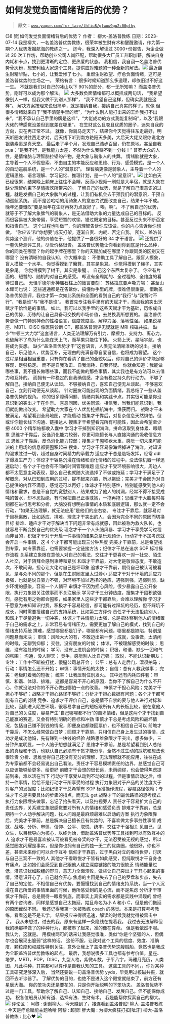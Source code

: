 # 如何发觉负面情绪背后的优势？

> 原文：[`www.yuque.com/for_lazy/thfiu8/gfwow9gu2c00pfhy`](https://www.yuque.com/for_lazy/thfiu8/gfwow9gu2c00pfhy)

<ne-h2 id="2fa38edb" data-lake-id="2fa38edb"><ne-heading-ext><ne-heading-anchor></ne-heading-anchor><ne-heading-fold></ne-heading-fold></ne-heading-ext><ne-heading-content><ne-text id="u7068a303">(38 赞)如何发觉负面情绪背后的优势？</ne-text></ne-heading-content></ne-h2> <ne-p id="u96cbd65d" data-lake-id="u96cbd65d"><ne-text id="u5f9d3147">作者： 柳大-盖洛普教练</ne-text></ne-p> <ne-p id="u6882d188" data-lake-id="u6882d188"><ne-text id="ubc4e5a34">日期：2023-07-14</ne-text></ne-p> <ne-p id="u6dfceb0c" data-lake-id="u6dfceb0c"><ne-text id="u6db5e0e9">我是柳大，一名盖洛普优势教练，很荣幸被生财有术和醒醒邀请，作为第一期个人优势发掘航海的教练之一。</ne-text></ne-p> <ne-p id="ubfd8b610" data-lake-id="ubfd8b610"><ne-text id="uc9ef71a8">迄今，我深入解读过 3000+份报告，为企业做过 20 次工作坊，帮助创业公司人岗匹配，帮助很多大厂员工升职加薪，解决自身内耗和卡点，找到更清晰的定位、更热爱的状态。</ne-text></ne-p> <ne-p id="ue5024ccd" data-lake-id="ue5024ccd"><ne-text id="u90b06dc8">我相信，我自诩一名盖洛普优势骨灰粉，想安利给大家这个工具，提供应对难题的一种全新的解法。</ne-text><ne-card data-card-name="image" data-card-type="inline" id="KVkeJ" data-event-boundary="card">![](img/fff05865d4e41a966cd4c50981eb5703.png)</ne-card></ne-p> <ne-p id="u6439a2fb" data-lake-id="u6439a2fb"><ne-text id="u50fb89c7">最近翻生财精华贴，七小的，让我爱惨了七小。</ne-text></ne-p> <ne-p id="u652f4352" data-lake-id="u652f4352"><ne-text id="uacabe947">重燃生财欲望、疗愈负面情绪，这可是盖洛普优势的主场之一。</ne-text></ne-p> <ne-p id="u77b8be63" data-lake-id="u77b8be63"><ne-text id="uab0a1417">荣格有言：</ne-text> <ne-text id="ue3a32f70">很多时候知道那么多道理，却依旧过不好这一生。</ne-text> <ne-text id="uef7d88c2">不就是我们对自己的冰山以下 90%的部分，都一无所知嘛？</ne-text> <ne-text id="ue2f6a072">而盖洛普优势，刚好可以成为那个解法。</ne-text></ne-p> <ne-p id="u2ca84bd6" data-lake-id="u2ca84bd6"><ne-card data-card-name="image" data-card-type="inline" id="Yw4YM" data-event-boundary="card">![](img/40d9befda99eb0355e6713c1e51bae32.png)</ne-card></ne-p> <ne-p id="u34809a80" data-lake-id="u34809a80"><ne-text id="ubba74b49">大多数负面情绪都可以概括成两句话，</ne-text> <ne-text id="u0341d563">“我希望像别人一样，但我又做不到别人那样”，</ne-text> <ne-text id="u156b8a10">“我不希望自己这样，但确实我就是这样”。</ne-text></ne-p> <ne-p id="u114dd2dd" data-lake-id="u114dd2dd"><ne-text id="u3451c7ea">解决方案按理来说很简单，就是接纳自我，接纳自己真实的样子。就像</ne-text></ne-p> <ne-p id="u7c173cb2" data-lake-id="u7c173cb2"><ne-text id="u21fb93a1">但很多情绪就来自于“我不清楚手里的牌”，“为什么别人能打出来的王炸我打不出来”，“我不承认自己手里的牌是这样”，“大佬成功的方式我能复制吗”，以及“我跟大佬的牌感觉没差但到底差在哪里”。</ne-text></ne-p> <ne-p id="ud58323e5" data-lake-id="ud58323e5"><ne-text id="u111125ed">在生财这么且卷且优质的圈子，迷失自我的方向，实在再正常不过。</ne-text></ne-p> <ne-p id="u33e8b979" data-lake-id="u33e8b979"><ne-text id="u4b4340f6">就像，你骑马走天下，结果你今天觉得往东走最好，明天听圈友说往西走才对，后天线下听到南方艳阳天多美，大后天大佬又跟你说北方银装素裹是真天堂。</ne-text></ne-p> <ne-p id="u2424fbdf" data-lake-id="u2424fbdf"><ne-text id="u1d9d7f52">最后走了半个月，发现自己踏步百里，仍在原地。甚至自我 pua：“是我不行，是我能力太差，不然为什么我赚不到一分钱！”</ne-text></ne-p> <ne-p id="ue32239c0" data-lake-id="ue32239c0"><ne-text id="u22a1f6e1">普罗大众的人性，是情绪脑与理智脑拉锯的产物，是大象与骑象人的共舞。</ne-text></ne-p> <ne-p id="u56fea00a" data-lake-id="u56fea00a"><ne-text id="u8a4961be">情绪脑就是大象，主导着一个人不假思索、不由自主的本能反应和思维、行为、感受模式，是一个人的自动巡航系统，是一个人的“潜意识”。</ne-text></ne-p> <ne-p id="u003abdfd" data-lake-id="u003abdfd"><ne-text id="u49a73ab2">理智脑更像是骑象人，主导着一个人的逻辑思维、语言理解、学习记忆、推理计划，是一个人的“显意识”。</ne-text><ne-card data-card-name="image" data-card-type="inline" id="Tnoin" data-event-boundary="card">![](img/a317b6c0cd34603fda31e35a23a25493.png)</ne-card></ne-p> <ne-p id="ue39c3d96" data-lake-id="ue39c3d96"><ne-text id="udeb7006b">比如白天已经很累，结果晚上躺床上往往不会睡，反而小视频一刷就是大半宿，就是大象在缺少理智约束下尽情撒欢所带来的。</ne-text></ne-p> <ne-p id="u4e41e46b" data-lake-id="u4e41e46b"><ne-text id="u3ef8f9c3">了解自己的优势，就是了解自己潜意识的过程。就是发掘自己的大象脾气的过程，让我们有机会去干预我们的潜意识，干预自动巡航系统。</ne-text></ne-p> <ne-p id="ua28c5c92" data-lake-id="ua28c5c92"><ne-text id="ue43c9c6d">而不是苦哈哈的用骑象人的意志力试图改变自己，结果十年不成。</ne-text></ne-p> <ne-p id="uf0981b53" data-lake-id="uf0981b53"><ne-text id="uf66b5d9b">晚年还要慨叹“要是当年在生财再努力点就好了，唉，啊”。</ne-text></ne-p> <ne-p id="ub54c08e4" data-lake-id="ub54c08e4"><ne-text id="u729577a9">不了解自己的优势，就等于不了解大象脾气的骑象人，是无法借助大象的力量达成自己的目标的。</ne-text></ne-p> <ne-p id="ue36df3c7" data-lake-id="ue36df3c7"><ne-text id="u9c1edffd">反而很容易被大象带偏，享受短暂的欢愉，错过既定的目标。甚至反过头来不断否定和指责自己。</ne-text> <ne-text id="u0c7ac187">这个过程也叫做“”，你的理智告诉你应该做，你的内心告诉你你想做。</ne-text> <ne-text id="uce4e62d5">“你应该”和“你想要”成天打架，逐渐自责、内耗、否定自我。</ne-text></ne-p> <ne-p id="ucdd2a6f1" data-lake-id="ucdd2a6f1"><ne-text id="u07c05a36">所以，盖洛普优势这个测评，他的价值在于，他提供了一套很好的 34 才干语言。</ne-text></ne-p> <ne-p id="ua44efaf6" data-lake-id="ua44efaf6"><ne-card data-card-name="image" data-card-type="inline" id="MbSRS" data-event-boundary="card">![](img/3cb1907741ee034dfb11e7e554738fcf.png)</ne-card></ne-p> <ne-p id="u2be8fe85" data-lake-id="u2be8fe85"><ne-text id="u13f7f774">还提供了一套优势测评工具，尽管价格很贵。</ne-text></ne-p> <ne-p id="uaf7947bc" data-lake-id="uaf7947bc"><ne-text id="u539a8a35">盖洛普优势能让你看到你到底是什么品种，你的同类在哪里？你的起手牌在哪里？你的天赋加成在哪里？你跟同类的区别又在哪里？</ne-text></ne-p> <ne-p id="u5fe1e333" data-lake-id="u5fe1e333"><ne-text id="u57616663">没有清晰的自我认知，你大概率会：</ne-text></ne-p> <ne-p id="u4526f485" data-lake-id="u4526f485"><ne-text id="u2cafd9e3">不借助工具了解自己，跟盲人摸象，盲人摸鲸一个水平。</ne-text> <ne-text id="u12b56f40">你觉得摸到了簸箕，其实是象耳。</ne-text> <ne-text id="u5bdd4450">你觉得摸到了绳子，其实是象尾。</ne-text> <ne-text id="u7272eae1">你觉得摸到了树干，其实是象腿 。</ne-text></ne-p> <ne-p id="ufbde2f04" data-lake-id="ufbde2f04"><ne-text id="u32a6f244">自己这个东西太复杂了。</ne-text> <ne-text id="u09ed875f">你空有片面的、短暂的、随机的对自己的感受。</ne-text> <ne-text id="u54b33f36">却没有全周期的、全过程的、全维度的看待过自己。</ne-text></ne-p> <ne-p id="u1929ca9d" data-lake-id="u1929ca9d"><ne-text id="u586f351a">无怪乎德尔菲神庙石柱上的箴言要刻：</ne-text> <ne-text id="ueb28e394">苏格拉底要声嘶力竭：</ne-text> <ne-text id="u0c40da0c">甚至山本耀司也说：</ne-text> <ne-text id="u056d2587">这些通通都是在告诉你，搞懂你手里的牌，很难但很重要。</ne-text></ne-p> <ne-p id="ufb7e2d43" data-lake-id="ufb7e2d43"><ne-text id="u283d4610">借助盖洛普优势测评，我也才第一次如此系统和全面的看到自己的“我行”与“我暂时不行”，“我是谁”与“我不是谁”。</ne-text></ne-p> <ne-p id="u9a85f8db" data-lake-id="u9a85f8db"><ne-text id="ucaba4e05">我首先专注我手里有的天赋才干，而且我的突出天赋才干恰恰是的事情。</ne-text></ne-p> <ne-p id="u1bd3ef4d" data-lake-id="u1bd3ef4d"><ne-text id="u620e877f">如此，我可以以我手里的这些天赋才干为基础，历练成自己的优势，历练的让自己具备可交换的市场价值，去兑换我所想要的。</ne-text></ne-p> <ne-p id="ufb728560" data-lake-id="ufb728560"><ne-text id="udd19cf4a">盖洛普优势更像一门特别神奇的性格语言，信度效度高、解释力强、落地性强。</ne-text></ne-p> <ne-p id="u4673c885" data-lake-id="u4673c885"><ne-text id="ua52cbcbc">如果说星座、MBTI、DISC 像医院诊断 CT，那盖洛普测评无疑就是 MRI 核磁共振。</ne-text></ne-p> <ne-p id="u497fe943" data-lake-id="u497fe943"><ne-text id="ue7eadcfc">缺少“牛顿三大力学”这套语言，人类无法理解万有引力、摩擦力、支持力、离心力，也破解不了鸟为什么能在天上飞，而苹果只能往下掉。 火箭上天，星际宇航，也将成为妄想。</ne-text></ne-p> <ne-p id="uf3b4dcb2" data-lake-id="uf3b4dcb2"><ne-text id="ud35d73a1">缺少“盖洛普优势才干”这套语言，人类无法清晰准确的说出。接纳自己，乐见他人，优势互补，无理由的充满自尊自爱自信，也将成为奢望。</ne-text></ne-p> <ne-p id="u91f4c7c6" data-lake-id="u91f4c7c6"><ne-text id="u50c19091">这个过程是相当相当重要，只有你在看清了自己的全貌以后，你对自己的评价才能足够客观，足够稳定。</ne-text></ne-p> <ne-p id="ubf348a5d" data-lake-id="ubf348a5d"><ne-text id="ua0622f3c">而不是自我攻击、自我消耗、自我怀疑。</ne-text></ne-p> <ne-p id="ud1423ef2" data-lake-id="ud1423ef2"><ne-text id="u8285f8c2">你就会知道：我能做哪些事，我不擅长做哪些事，而我不能做的那些事情，其实我也是有方法可以去借力和互补的。</ne-text></ne-p> <ne-p id="ue51e7f16" data-lake-id="ue51e7f16"><ne-text id="udfcd6919">而拥有一种稳定的自我确信感，才会有稳定持久的行动力。</ne-text></ne-p> <ne-p id="ubd3215e4" data-lake-id="ubd3215e4"><ne-text id="udab7ec1b">不够了解自己，接纳自己便无从谈起。</ne-text> <ne-text id="ud3395356">不够接纳自己，喜欢自己便无从谈起。</ne-text> <ne-text id="u207bc246">不够喜欢自己，立刻行动便无从谈起。</ne-text></ne-p> <ne-p id="u03449dd0" data-lake-id="u03449dd0"><ne-text id="u6e10265a">针对圈友可能出现的负面情绪，我总结了一些从盖洛普优势的视角。</ne-text></ne-p> <ne-p id="uc59be4fc" data-lake-id="uc59be4fc"><ne-text id="u2834484c">你的很多障碍问题、情绪内耗和实践卡点，其实很可能是你没意识到的突出才干在作祟。</ne-text></ne-p> <ne-p id="u80543631" data-lake-id="u80543631"><ne-text id="u593ff47b">喜恶同因，优劣同源。相信我，当我们能意识到，我们就能做出改变。</ne-text></ne-p> <ne-p id="u741d33c6" data-lake-id="u741d33c6"><ne-text id="uc883b437">希望助力大家在个人优势挖掘航海中，渔获而归。</ne-text></ne-p> <ne-p id="u687f502f" data-lake-id="u687f502f"><ne-text id="u6f5da4f6">战略才干未被满足，希望看到全局地图，才能启动</ne-text></ne-p> <ne-p id="u31cb88de" data-lake-id="u31cb88de"><ne-text id="u9e8fcf20">搜集才干靠后，对复杂信息天然惧怕，但或许你擅长线下沟通、链接达人</ne-text></ne-p> <ne-p id="u876d0b50" data-lake-id="u876d0b50"><ne-text id="u2ba8a883">搜集才干希望看完所有可能性，因此会希望至少把 4000 个精华帖都收入囊中</ne-text></ne-p> <ne-p id="u942d9803" data-lake-id="u942d9803"><ne-text id="ube779823">学习才干掉到知识海洋，拼命汲取到身体累、眼睛累</ne-text></ne-p> <ne-p id="ua7e43f24" data-lake-id="ua7e43f24"><ne-text id="u6f865a5b">思维才干靠后，反刍消化能力较弱，你更可能擅长与人直接沟通的吸收信息方式</ne-text></ne-p> <ne-p id="u5d540c95" data-lake-id="u5d540c95"><ne-text id="ue69b3068">思维才干靠后，反刍消化能力较弱；搜集才干囤积欲太重，感觉一切未来可能派的上用场的信息都要囤积起来</ne-text></ne-p> <ne-p id="u0984c275" data-lake-id="u0984c275"><ne-text id="uc8ecb31b">搜集、学习才干容易像海绵掉进了海洋，对知识的渴求胜过一切，超过自身时间精力的承载力</ne-text></ne-p> <ne-p id="u6f4e70d9" data-lake-id="u6f4e70d9"><ne-text id="ucd2d5bc4">适应才干总是临场发挥，经常 ddl 才爆发生产力；体谅才干容易沉浸在情绪和消化情绪的过程中，没法像机器一样迅速启动；各个才干也会有不同的时间管理难题</ne-text></ne-p> <ne-p id="u525a7543" data-lake-id="u525a7543"><ne-text id="u56c3540a">适应才干受环境影响很大，周边人都不太愿意主动表现，那么自己也就随大流选择了不做或拖延；学习才干满足于了解概念，对从已知到应用的过程，提不起来兴趣，所以拖延；完美才干会因为对自己提供的内容不满意，感觉还可以再好；体谅才干特别感性，特别能感受到他人的情绪和需求，总是不自觉的宽慰别人，结果成为了他人的树洞，经常不得不接受成吨的苦水，却不忍拒绝，有时候把自己正事耽搁，一拖再拖；思维才干大脑每时每刻都在进行思考和分析，大脑没有想明白事情的本质和底层逻辑，那么就一定不会行动，“如果无法理解，就无法应用”是他们的座右铭。</ne-text></ne-p> <ne-p id="u33de1c4b" data-lake-id="u33de1c4b"><ne-text id="u1df729aa">专注才干靠后，就容易对于目标离散，比如适应、排难、理念才干突出的人，会因为完全不同的原因而切换目标</ne-text></ne-p> <ne-p id="u98801786" data-lake-id="u98801786"><ne-text id="ue8cbbecc">排难、适应才干对于解决当下问题非常有成就感，因此被称为救火队长，也就容易不断变换自己的优先级</ne-text></ne-p> <ne-p id="u1aec2361" data-lake-id="u1aec2361"><ne-text id="u90375e5b">理念才干一个人头脑风暴、学习才干享受学习过程而非目的，积极才干对于开启一件事情的结果总是乐观预计，行动才干不加考虑就会开启一件事情，这 4 个才干都可能出现三分钟热度</ne-text></ne-p> <ne-p id="u07f894e2" data-lake-id="u07f894e2"><ne-text id="ua6bee2cd">完美才干靠前，总是希望找到专家，向专家靠近，也需要掌握一定链接方法；纪律才干总在追求 SOP 标准操作流程</ne-text></ne-p> <ne-p id="u42c3b2ff" data-lake-id="u42c3b2ff"><ne-text id="u241ecc06">关系建立象限在意他人对自己的看法，交往才干更喜欢一对一社交、陌生人社交，对于陌拜会感到束缚和紧张</ne-text></ne-p> <ne-p id="uaed7b200" data-lake-id="uaed7b200"><ne-text id="u5f93904a">和谐才干靠前，对大佬是敬仰态度，不敢造次，不敢问询，担心让大佬对自己是坏印象</ne-text></ne-p> <ne-p id="ue5e7a7b6" data-lake-id="ue5e7a7b6"><ne-text id="u366cc5ad">追求才干靠前，期待自己被认可被看见，是与众不同的那个，但是在生财圈友里太过渺小</ne-text></ne-p> <ne-p id="ue010ce9b" data-lake-id="ue010ce9b"><ne-text id="u8d7b86e7">适应才干对于环境的适应力极强，也就是说自驱力不强，对环境不加以选择的适应，遇强则强，遇弱则弱，缺少环境的感染，容易一个人躺平</ne-text></ne-p> <ne-p id="u398fb3c5" data-lake-id="u398fb3c5"><ne-text id="u254bb084">审慎才干因为担心风险，很少暴露自己公开象限，执行力象限关注做事而不关注展示</ne-text></ne-p> <ne-p id="u5b19fd6b" data-lake-id="u5b19fd6b"><ne-text id="ubbbe8bfd">学习才干三分钟热度，搜集才干囤积欲强烈，感觉有用之物都会囤积，如果家里人这些才干都靠后，会难以理解你</ne-text></ne-p> <ne-p id="uc4cd2bc3" data-lake-id="uc4cd2bc3"><ne-text id="u5b90924d">学习才干愿意为未知知识付费，积极才干容易轻信，都可能有过踩坑的经历，但不踩坑不成长，同时需要搭建自己的支持系统，比如第三方评价</ne-text></ne-p> <ne-p id="u4e4f102c" data-lake-id="u4e4f102c"><ne-text id="u2c9e6c4b">责任才干无法拒绝别人，和谐才干尽量避免一切冲突，体谅才干共情能力太强，总是把体察到他人的情绪置于自己的需求之上，非常容易有情绪压力，需要更加了解自己的模式，找到自己的情绪支持系统</ne-text></ne-p> <ne-p id="u9dae896c" data-lake-id="u9dae896c"><ne-text id="u750c29f8">排难，感觉哪里都是钉子，哪里都有问题，哪里都是缺陷，特别是问题悬而未决；</ne-text> <ne-text id="ucacd2a3b">审慎：风险大大的有，不敢迈出第一步；成就，没事做，太清闲的时候，无聊到抑郁；</ne-text> <ne-text id="uae98fc9a">交往，没有朋友的时候；</ne-text> <ne-text id="u77ece21a">体谅，不被理解感受的时候；</ne-text> <ne-text id="u372934dc">思维，没有独处的时候；</ne-text> <ne-text id="u31687f80">学习，没有上进机会的时候；</ne-text> <ne-text id="u2f536b56">积极，和谐，缺少一团和气的氛围；</ne-text> <ne-text id="u256dfc32">沟通，没人聊天；</ne-text> <ne-text id="u8c6c88c5">竞争，感觉别人比自己强；</ne-text> <ne-text id="u2018e8c3">取悦，不能认识新朋友；</ne-text> <ne-text id="u808af7ae">专注：工作中不断被打扰，傻逼公司总开会；</ne-text> <ne-text id="u42ce84be">公平：总有人走后门，溜须拍马；</ne-text> <ne-text id="u150086f4">行动：事情怎么还不开始；</ne-text> <ne-text id="u324b5e85">审慎：事情开始的太快；</ne-text> <ne-text id="ua20b3ad1">自信：总有人教我做事；</ne-text> <ne-text id="uc7818dd9">完美：老板盯着我的短板；</ne-text> <ne-text id="u4ff7d36d">统率：让我压制住别发火。</ne-text> <ne-text id="uee84e8ad">其中还有内耗四件套：审慎、和谐、体谅、排难。</ne-text></ne-p> <ne-p id="ua82e9092" data-lake-id="ua82e9092"><ne-text id="u242e36fb">这都是容易不开心的原因，当你不了解自己为什么不开心，你就没法对你的不开心做出哪怕一点的改善。</ne-text></ne-p> <ne-p id="ubdbf52db" data-lake-id="ubdbf52db"><ne-text id="ue5db98a4">审慎才干担心风险；完美才干担心不够好；战略才干担心路径不够好；分析才干担心数据有问题；各个才干都可能有自己的滤镜</ne-text></ne-p> <ne-p id="ua285a01d" data-lake-id="ua285a01d"><ne-text id="uff645790">竞争、追求才干评价自己，总是情不自禁的要与他人进行对标和比较，因此进入陌生环境，很容易拿自己的短板跟所有人的长板比较，很在意他人对自己的关注度，容易产生”自己哪哪都不行“的自卑情绪，但是这两个才干找到自己能赢的赛道，又会有特别明确的目标和冲劲</ne-text></ne-p> <ne-p id="u1a973662" data-lake-id="u1a973662"><ne-text id="u2faaa8ee">审慎才干总是考虑风险和最坏情况，包括自己赚不到钱的情况，即便身边都赚回票价，也不相信自己可以</ne-text></ne-p> <ne-p id="u7ab253a0" data-lake-id="u7ab253a0"><ne-text id="ue6408c9d">前瞻才干靠后，不怎么经常做白日梦；回顾才干靠前，只相信自己身上发生过的事情，成功才是成功他妈，先有赚到一块钱的经验</ne-text></ne-p> <ne-p id="ud2018f2e" data-lake-id="ud2018f2e"><ne-text id="u13290fc5">战略思维象限才干突出，想多做少，三分钟热度明显，一个人脑子想想就满足了</ne-text></ne-p> <ne-p id="u0b2616d1" data-lake-id="u0b2616d1"><ne-text id="ue2f552c8">思维才干靠前，总是希望看到别人总结出的真经和干货，也默认自己必须有干货才能分享，全然不过生动的踩坑和想法也很珍贵</ne-text></ne-p> <ne-p id="ucc388c13" data-lake-id="ucc388c13"><ne-text id="u5500e581">分析、思维觉得自己还没有充分的理解，无法理解就不能应用，往往在成为专家前都不会轻易说出自己看法，责任才干容易模糊责任的边界，总感觉自己可以应该能够给更多、给更好</ne-text></ne-p> <ne-p id="u0a63aa20" data-lake-id="u0a63aa20"><ne-text id="u25beba4d">前瞻才干会想的很长远，未雨绸缪，也会使得焦虑提前到来，难以活在当下</ne-text></ne-p> <ne-p id="u28cce52f" data-lake-id="u28cce52f"><ne-text id="u656400d2">行动才干享受从动到不动的过程，但是事情启动之后，维持一件事情，恰恰不是行动才干所享受的过程</ne-text></ne-p> <ne-p id="uabb45a7d" data-lake-id="uabb45a7d"><ne-text id="u313eec00">执行力象限对于产品的关注度大于对客户的发掘度；比如纪律才干总希望有 SOP 标准操作流程，容易路径依赖；专注才干总是需要具体的步骤的指点，而无法 get 战略才干的最优路径的思考模式</ne-text></ne-p> <ne-p id="u4ca88551" data-lake-id="u4ca88551"><ne-text id="u2b61b254">执行力象限埋头做事，忘记了抬头看天，以及扫视旁人</ne-text></ne-p> <ne-p id="u01877099" data-lake-id="u01877099"><ne-text id="uc4aaa35b">责任才干容易扩大自己的责任边界，关系建立象限感觉要对所有人的情绪和感受负责</ne-text></ne-p> <ne-p id="u4248c94f" data-lake-id="u4248c94f"><ne-text id="u87f18b5d">排难才干靠前，总是期待一个人动手解决问题，找人问询是最麻烦最难以启动的方案</ne-text></ne-p> <ne-p id="udd04b739" data-lake-id="udd04b739"><ne-text id="u77760c9d">执行力象限靠后，完美才干靠前，总是解决自己擅长且有优势的，不喜欢做太多事务性事情</ne-text></ne-p> <ne-p id="u609c2059" data-lake-id="u609c2059"><ne-text id="u78bb9da2">成就、战略、分析、审慎、信仰、公平、取悦、统率、交往才干强相关</ne-text></ne-p> <ne-p id="uc556acff" data-lake-id="uc556acff"><ne-text id="u46ce0093">见自己，见众生，以目标导向为核心，以终为始，借助盖洛普优势等工具找到可以有效互补的人</ne-text></ne-p> <ne-p id="u02ef352c" data-lake-id="u02ef352c"><ne-text id="u824b9256">追求才干是最喜欢被认可被看见被夸奖的才干，无法忍受被无视的感觉，所以感觉圈友闪耀是事实，但是你也拥有自己的独一无二的优势圈，他很好，你也不差，甚至未来你们可以合作互补</ne-text></ne-p> <ne-p id="u2ed45fc3" data-lake-id="u2ed45fc3"><ne-text id="uc80eb201">信仰才干靠前，过于黑白对立的看待世界，讨厌与自己三观不一致的人</ne-text></ne-p> <ne-p id="u68b67acd" data-lake-id="u68b67acd"><ne-text id="ue1a25b43">其他才干看取悦才干皆有如此感受，但纯取悦才干自身也有痛点，比如她们会感受到自己跟他人建立深度链接的能力很缺乏</ne-text></ne-p> <ne-p id="ub4090213" data-lake-id="ub4090213"><ne-text id="u7c594f25">情绪能量过低，潜意识犹如脱缰的野马，意志力全面溃败，做些让自己突出才干开心起来的事情，潜意识开心了，自己就会开心</ne-text></ne-p> <ne-p id="u5325dca7" data-lake-id="u5325dca7"><ne-text id="uee58f55b">焦虑的主因是失去了自己的罗盘和步点，失去了自己的定位，不相信自己有优势，要慢慢找到自己的情绪支持系统，当一个人沉浸在自己所爱的事情里面的时候，他所感受到的是心流，而不是焦虑</ne-text></ne-p> <ne-p id="u90e7f32d" data-lake-id="u90e7f32d"><ne-text id="u316d0b9d">分析才干审慎才干靠前，总是期待一眼看到底，而事实上真实的需求都是实践中涌现的</ne-text></ne-p> <ne-p id="ua7d581ca" data-lake-id="ua7d581ca"><ne-text id="ud57dadda">曾经有两个咨询者，同样是感觉自己太拖延，姑且命名为小 A 和小 C，但是他们拖延的原因截然不同。</ne-text></ne-p> <ne-p id="u0632aab8" data-lake-id="u0632aab8"><ne-text id="u6e5ee84c">我还记得我第一次被教练 coach 的感觉。本来是打算考考教练，看看这是不是玄学。</ne-text></ne-p> <ne-p id="u33bead9e" data-lake-id="u33bead9e"><ne-text id="u92652ed1">结果报应来得很迅速，解读的时候我就觉得被雷击中了。</ne-text></ne-p> <ne-p id="uaae0aa5d" data-lake-id="uaae0aa5d"><ne-text id="uabc33f91">我从未想过，过去的我，原来有这样一条隐线在提着我。</ne-text></ne-p> <ne-p id="u21de038e" data-lake-id="u21de038e"><ne-text id="u8a50bc73">我过去无法解释但我的确那样做了的种种行为，都被串了起来，准的像在算命。</ne-text></ne-p> <ne-p id="u097a1bb6" data-lake-id="u097a1bb6"><ne-text id="u80d13fec">但是我依然不服。我认为，这就是。</ne-text></ne-p> <ne-p id="u061e4396" data-lake-id="u061e4396"><ne-text id="uf003dd42">用模棱两可的话来让我感觉很准，类似“你是个坚强的人，但偶尔也会展现出脆弱”这样的话。</ne-text></ne-p> <ne-p id="u9c2cc4fc" data-lake-id="u9c2cc4fc"><ne-text id="u1fa48a0a">这份不服，让我对这个工具的信度、效度、准确度、颗粒度和权威性特别关注，意外让我上了盖洛普优势这艘贼船，竟然也是我成为全职盖洛普优势教练的起点。</ne-text></ne-p> <ne-p id="u36eef1cb" data-lake-id="u36eef1cb"><ne-text id="u39abc907">最后，我想说很多工具也都有参考价值，星座、塔罗，MBTI，PDP，DISC，九型人格，紫微斗数，子平八字，玛雅月亮历，人类图，凡此种种，其实都可以算作是自我认知的工具。</ne-text></ne-p> <ne-p id="ubb884fc0" data-lake-id="ubb884fc0"><ne-text id="u31fd365f">这些工具的不同，，你对某种工具研究足够深入后，</ne-text></ne-p> <ne-p id="u91261f4d" data-lake-id="u91261f4d"><ne-text id="ud4b718e8">当然还要说一句盖洛普优势 yyds，毕竟用过核磁共振，就回不去听诊器了。</ne-text></ne-p> <ne-p id="u834d8212" data-lake-id="u834d8212"><ne-text id="u8a747e0d">了解优势的目的，也绝不是进入这个殿堂就结束了，前方还有星辰大海。</ne-text></ne-p> <ne-p id="u7248663d" data-lake-id="u7248663d"><ne-text id="ud0d9ee20">你的笨功夫还是要花的，只是你开始聪明的下笨功夫。</ne-text></ne-p> <ne-p id="ue7f9ce22" data-lake-id="ue7f9ce22"><ne-text id="u4242b774">盖洛普优势不过是一门工具，帮助你了解自己、认知自己、接纳自己、发展自己。但不能保你成功。</ne-text></ne-p> <ne-p id="u76431bd8" data-lake-id="u76431bd8"><ne-text id="uba088419">祝各位船员认知有道、选择有法、生财有术。</ne-text> <ne-text id="u1c5c2b5c">我是能帮你探索自己的柳大。</ne-text></ne-p> <ne-p id="ub7a275fa" data-lake-id="ub7a275fa"><ne-card data-card-name="image" data-card-type="inline" id="dEgfp" data-event-boundary="card">![](img/b33775fc5b1d7b03937c021ea2958b8e.png)</ne-card></ne-p> <ne-hole id="ud5074e73" data-lake-id="ud5074e73"><ne-card data-card-name="hr" data-card-type="block" id="Bfyus" data-event-boundary="card"><ne-p id="ufc7ecdaa" data-lake-id="ufc7ecdaa"><ne-text id="uca005d45">评论区：</ne-text></ne-p> <ne-p id="u300f22c3" data-lake-id="u300f22c3"><ne-text id="u0e4c8429">阿黎 : 谢谢柳大，今天赚到了，接连看到盖洛普贴!</ne-text> <ne-text id="u05af7b37">柳大-盖洛普教练 : 今天是疗愈赋能主题哈哈</ne-text> <ne-text id="u8cc6d384">阿黎 : 超赞!</ne-text> <ne-text id="udf0e29cc">胖大魔 : 为柳大疯狂打扣[呲牙]</ne-text> <ne-text id="uedadfadb">柳大-盖洛普教练 : 比心❤</ne-text></ne-p> <ne-p id="u326c01e4" data-lake-id="u326c01e4"><ne-card data-card-name="image" data-card-type="inline" id="MK2pG" data-event-boundary="card">![](img/894d30a529e7c37bcd3392323c99941c.png)  <ne-hole id="u397775df" data-lake-id="u397775df"><ne-card data-card-name="hr" data-card-type="block" id="D9RXe" data-event-boundary="card"></ne-card></ne-hole></ne-card></ne-p></ne-card></ne-hole>